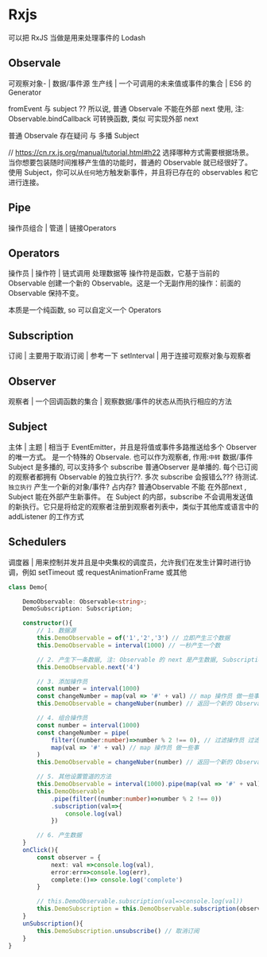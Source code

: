 # Rxjs
可以把 RxJS 当做是用来处理事件的 Lodash

## Observale
可观察对象- | 数据/事件源 生产线 | 一个可调用的未来值或事件的集合 | ES6 的 Generator 

fromEvent 与 subject ??  所以说, 普通 Observale 不能在外部 next 使用, 注: Observable.bindCallback 可转换函数, 类似 可实现外部 next

普通 Observale 存在疑问 与 多播 Subject

// https://cn.rx.js.org/manual/tutorial.html#h22
选择哪种方式需要根据场景。当你想要包装随时间推移产生值的功能时，普通的 Observable 就已经很好了。
使用 Subject，你可以从`任何`地方触发新事件，并且将已存在的 observables 和它进行连接。

## Pipe
操作员组合 | 管道 | 链接Operators

## Operators
操作员 | 操作符 | 链式调用 处理数据等
操作符是函数，它基于当前的 Observable 创建一个新的 Observable。这是一个无副作用的操作：前面的 Observable 保持不变。

本质是一个纯函数, so 可以自定义一个 Operators

## Subscription 
订阅 | 主要用于取消订阅 | 参考一下 setInterval | 用于连接可观察对象与观察者

## Observer
观察者 | 一个回调函数的集合 | 观察数据/事件的状态从而执行相应的方法

## Subject
主体 | 主题 | 相当于 EventEmitter，并且是将值或事件多路推送给多个 Observer 的唯一方式。
是一个特殊的 Observale. 也可以作为观察者, 作用:`中转` 数据/事件
Subject 是多播的, 可以支持多个 subscribe
普通Observer 是单播的. 每个已订阅的观察者都拥有 Observable 的独立执行??. 多次 subscribe 会报错么??? 待测试. `独立执行` 产生一个新的对象/事件? 占内存? 
普通Observable 不能 在外部next , Subject 能在外部产生新事件。
在 Subject 的内部，subscribe 不会调用发送值的新执行。它只是将给定的观察者注册到观察者列表中，类似于其他库或语言中的 addListener 的工作方式

## Schedulers 
调度器 | 用来控制并发并且是中央集权的调度员，允许我们在发生计算时进行协调，例如 setTimeout 或 requestAnimationFrame 或其他

```ts
class Demo{

    DemoObservable: Observable<string>;
    DemoSubscription: Subscription;

    constructor(){
        // 1. 数据源
        this.DemoObservable = of('1','2','3') // 立即产生三个数据
        this.DemoObservable = interval(1000) // 一秒产生一个数

        // 2. 产生下一条数据, 注: Observable 的 next 是产生数据, Subscription 则就收数据
        this.DemoObservable.next('4')

        // 3. 添加操作员
        const number = interval(1000)
        const changeNumber = map(val => '#' + val) // map 操作员 做一些事
        this.DemoObservable = changeNuber(number) // 返回一个新的 Observable

        // 4. 组合操作员
        const number = interval(1000)
        const changeNumber = pipe(
            filter((number:number)=>number % 2 !== 0), // 过滤操作员 过滤奇数值
            map(val => '#' + val) // map 操作员 做一些事
        )
        this.DemoObservable = changeNuber(number) // 返回一个新的 Observable

        // 5. 其他设置管道的方法
        this.DemoObservable = interval(1000).pipe(map(val => '#' + val));
        this.DemoObservable
            .pipe(filter((number:number)=>number % 2 !== 0))
            .subscription(val=>{
                console.log(val)
            })

        // 6. 产生数据
    }
    onClick(){
        const observer = {
            next: val =>console.log(val),
            error:err=>console.log(err),
            complete:()=> console.log('complete')
        }

        // this.DemoObservable.subscription(val=>console.log(val))
        this.DemoSubscription = this.DemoObservable.subscription(observer) // 类似定时器的
    }
    unSubscription(){
        this.DemoSubscription.unsubscribe() // 取消订阅
    }
}


```


